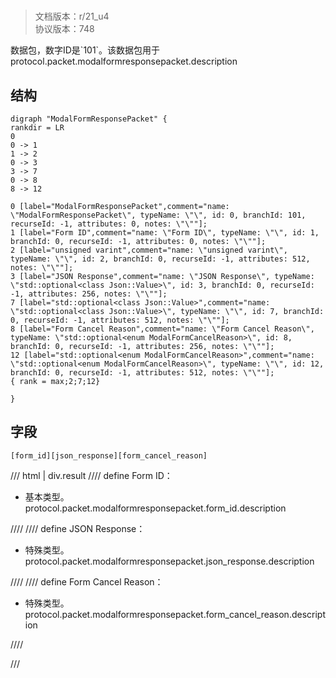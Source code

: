 # <!-- md:samp ModalFormResponsePacket -->

> 文档版本：r/21_u4<br/>协议版本：748

<!-- md:samp ModalFormResponsePacket -->数据包，数字ID是`101`。该数据包用于protocol.packet.modalformresponsepacket.description

## 结构

```viz
digraph "ModalFormResponsePacket" {
rankdir = LR
0
0 -> 1
1 -> 2
0 -> 3
3 -> 7
0 -> 8
8 -> 12

0 [label="ModalFormResponsePacket",comment="name: \"ModalFormResponsePacket\", typeName: \"\", id: 0, branchId: 101, recurseId: -1, attributes: 0, notes: \"\""];
1 [label="Form ID",comment="name: \"Form ID\", typeName: \"\", id: 1, branchId: 0, recurseId: -1, attributes: 0, notes: \"\""];
2 [label="unsigned varint",comment="name: \"unsigned varint\", typeName: \"\", id: 2, branchId: 0, recurseId: -1, attributes: 512, notes: \"\""];
3 [label="JSON Response",comment="name: \"JSON Response\", typeName: \"std::optional<class Json::Value>\", id: 3, branchId: 0, recurseId: -1, attributes: 256, notes: \"\""];
7 [label="std::optional<class Json::Value>",comment="name: \"std::optional<class Json::Value>\", typeName: \"\", id: 7, branchId: 0, recurseId: -1, attributes: 512, notes: \"\""];
8 [label="Form Cancel Reason",comment="name: \"Form Cancel Reason\", typeName: \"std::optional<enum ModalFormCancelReason>\", id: 8, branchId: 0, recurseId: -1, attributes: 256, notes: \"\""];
12 [label="std::optional<enum ModalFormCancelReason>",comment="name: \"std::optional<enum ModalFormCancelReason>\", typeName: \"\", id: 12, branchId: 0, recurseId: -1, attributes: 512, notes: \"\""];
{ rank = max;2;7;12}

}

```

## 字段

```title='ModalFormResponsePacket'
[form_id][json_response][form_cancel_reason]
```

/// html | div.result
//// define
Form ID：<!-- md:samp unsigned varint -->

- 基本类型。protocol.packet.modalformresponsepacket.form_id.description


////
//// define
JSON Response：[<!-- md:samp std::optional&lt;class Json::Value&gt; -->](../types/std__optional_class_json__value_.md)

- 特殊类型。protocol.packet.modalformresponsepacket.json_response.description


////
//// define
Form Cancel Reason：[<!-- md:samp std::optional&lt;enum ModalFormCancelReason&gt; -->](../types/std__optional_enum_modalformcancelreason_.md)

- 特殊类型。protocol.packet.modalformresponsepacket.form_cancel_reason.description


////

///


